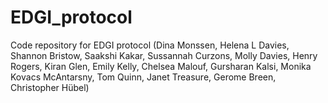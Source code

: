 # EDGI_protocol
Code repository for EDGI protocol (Dina Monssen, Helena L Davies, Shannon Bristow, Saakshi Kakar, Sussannah Curzons, Molly Davies, Henry Rogers, Kiran Glen, Emily Kelly, Chelsea Malouf, Gursharan Kalsi, Monika Kovacs McAntarsny, Tom Quinn, Janet Treasure, Gerome Breen, Christopher Hübel)
